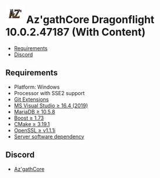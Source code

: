 # ![logo](AzgathSL.png) Az'gathCore Dragonflight 10.0.2.47187 (With Content)

* [Requirements](#requirements)
* [Discord](#discord)

## Requirements

+ Platform: Windows
+ Processor with SSE2 support
+ [Git Extensions](https://github.com/AzgathCore/AzgathCoreDFF/blob/AzgathCoreDFF/tools/server_software/Git/Git-2.31.0-64-bit.exe)
+ [MS Visual Studio ≥ 16.4 (2019)](https://github.com/AzgathCore/AzgathCoreDFF/blob/AzgathCoreDFF/tools/server_software/VisualStudio/vs_community__535742213.1615944389.exe)
+ [MariaDB ≥ 10.5.8](https://github.com/AzgathCore/AzgathCoreDFF/blob/AzgathCoreDFF/tools/server_software/MariaDB/mariadb-10.5.8-winx64.msi)
+ [Boost ≥ 1.73](https://github.com/AzgathCore/AzgathCoreDFF/releases/tag/boost_1.72)
+ [CMake ≥ 3.19.1](https://github.com/AzgathCore/AzgathCoreDFF/blob/AzgathCoreDFF/tools/server_software/CMake/cmake-3.19.1-win64-x64.msi)
+ [OpenSSL ≥ v1.1.1i](https://github.com/AzgathCore/AzgathCoreDFF/blob/AzgathCoreDFF/tools/server_software/OpenSSL/Win64OpenSSL-1_1_1i.exe)
+ [Server software dependency](https://github.com/AzgathCore/AzgathCoreDFF/tree/AzgathCoreDFF/tools/server_software)

## Discord

+ [Az'gathCore](https://discord.gg/QKhRu5XcSc)

